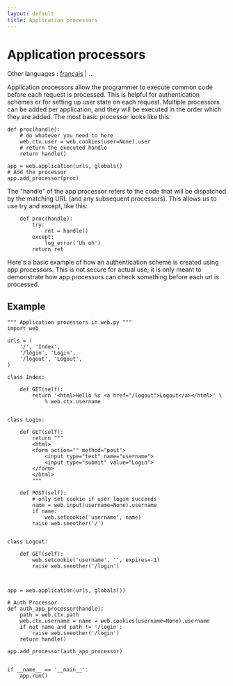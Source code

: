 ```yaml
---
layout: default
title: Application processors
---
```


# Application processors

Other languages : [français](/app_processors/fr) | ...

Application processors allow the programmer to execute common code before each request is processed.  This is helpful for authentication schemes or for setting up user state on each request.  Multiple processors can be added per application, and they will be executed in the order which they are added.  The most basic processor looks like this:

    def proc(handle):
        # do whatever you need to here
        web.ctx.user = web.cookies(user=None).user
        # return the executed handle
        return handle()
    
    app = web.application(urls, globals()
    # Add the processor
    app.add_processor(proc)

The "handle" of the app processor refers to the code that will be dispatched by the matching URL (and any subsequent processors).  This allows us to use try and except, like this:

        def proc(handle):
            try:
                ret = handle()
            except:
                log_error('Uh oh')
            return ret


Here's a basic example of how an authentication scheme is created using app processors.  This is not secure for actual use; it is only meant to demonstrate how app processors can check something before each url is processed.

## Example
    """ Application processors in web.py """
    import web
    
    urls = (
        '/', 'Index',
        '/login', 'Login',
        '/logout', 'Logout',
    )
    
    class Index:
    
        def GET(self):
            return '<html>Hello %s <a href="/logout">Logout</a></html>' \
                % web.ctx.username
    
    
    class Login:
        
        def GET(self):
            return """
            <html>
            <form action="" method="post">
                <input type="text" name="username">
                <input type="submit" value="Login">
            </form>
            </html>
            """
    
        def POST(self):
            # only set cookie if user login succeeds
            name = web.input(username=None).username
            if name:
                web.setcookie('username', name)
            raise web.seeother('/')
    
    
    class Logout:
        
        def GET(self):
            web.setcookie('username', '', expires=-1)
            raise web.seeother('/login')
        
    
    
    app = web.application(urls, globals())
    
    # Auth Processor
    def auth_app_processor(handle):
        path = web.ctx.path
        web.ctx.username = name = web.cookies(username=None).username
        if not name and path != '/login':
            raise web.seeother('/login')
        return handle()
    
    app.add_processor(auth_app_processor)
    
    
    if __name__ == '__main__':
        app.run()